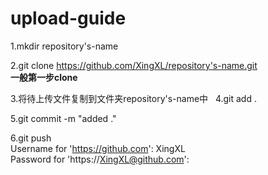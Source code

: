 # upload-guide
  
  1.mkdir repository's-name
  
  2.git clone https://github.com/XingXL/repository's-name.git  
     **一般第一步clone**  
    
  3.将待上传文件复制到文件夹repository's-name中
  
  4.git add .
  
  5.git commit -m "added ."
  
  6.git push  
  Username for 'https://github.com': XingXL  
  Password for 'https://XingXL@github.com':
    
